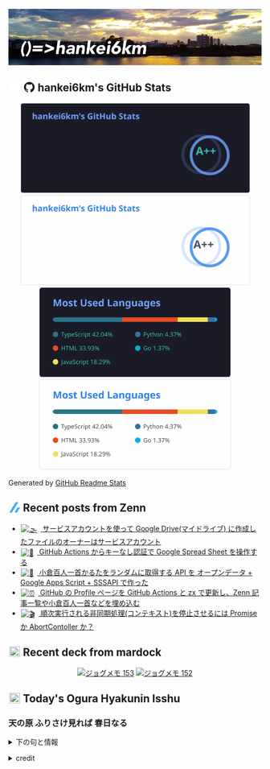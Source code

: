 <p align="center">

![()=>hankei6km](assets/images/header1.jpg)

</p>

<h2>
<img width="24" height="24" style="height:1em;width:1em;margin:0 0.05em 0 0.1em;vertical-align:-0.1em;"
 src="assets/images/github-dark.svg#gh-dark-mode-only" />
<img width="24" height="24" style="height:1em;width:1em;margin:0 0.05em 0 0.1em;vertical-align:-0.1em;"
 src="assets/images/github-light.svg#gh-light-mode-only" />
hankei6km's GitHub Stats
</h2>

<p align="center">

<img width="457" alt="hankei6km's GitHub stats" src="assets/images/stats-dark.svg#gh-dark-mode-only">
<img width="457" alt="hankei6km's GitHub stats" src="assets/images/stats-light.svg#gh-light-mode-only">
<img width="382" alt="Top Langs" src="assets/images/top-langs-dark.svg#gh-dark-mode-only">
<img width="382" alt="Top Langs" src="assets/images/top-langs-light.svg#gh-light-mode-only">

</p>

Generated by [GitHub Readme Stats](https://github.com/anuraghazra/github-readme-stats)

<h2>
<img width="24" height="24" style="width:1em; height:1em; margin: 0 .05em 0 .1em; vertical-align: -0.1em;" src="assets/images/zenn.svg">
Recent posts from Zenn
</h2>

<ul><li><a href="https://zenn.dev/hankei6km/articles/owner-of-file-that-is-uploaded-by-service-account"><img style="width:1.1em; height:1.1em; margin: 0 .5em 0 .1em; vertical-align: -0.1em;" width="18" height="18" alt="🌫️" src="https://twemoji.maxcdn.com/v/13.1.0/72x72/1f32b.png"> サービスアカウントを使って Google Drive(マイドライブ) に作成したファイルのオーナーはサービスアカウント</a></li><li><a href="https://zenn.dev/hankei6km/articles/update-google-spread-sheet-from-github-actions"><img style="width:1.1em; height:1.1em; margin: 0 .5em 0 .1em; vertical-align: -0.1em;" width="18" height="18" alt="🔑" src="https://twemoji.maxcdn.com/v/13.1.0/72x72/1f511.png"> GitHub Actions からキーなし認証で Google Spread Sheet を操作する</a></li><li><a href="https://zenn.dev/hankei6km/articles/ogura-shuffle-api"><img style="width:1.1em; height:1.1em; margin: 0 .5em 0 .1em; vertical-align: -0.1em;" width="18" height="18" alt="🎎" src="https://twemoji.maxcdn.com/v/13.1.0/72x72/1f38e.png"> 小倉百人一首かるたをランダムに取得する API を オープンデータ + Google Apps Script + SSSAPI で作った</a></li><li><a href="https://zenn.dev/hankei6km/articles/automatically-update-github-profile"><img style="width:1.1em; height:1.1em; margin: 0 .5em 0 .1em; vertical-align: -0.1em;" width="18" height="18" alt="⏰" src="https://twemoji.maxcdn.com/v/13.1.0/72x72/23f0.png"> GitHub の Profile ページを GitHub Actions と zx で更新し、Zenn 記事一覧や小倉百人一首などを埋め込む</a></li><li><a href="https://zenn.dev/hankei6km/articles/promise-or-abort-controller"><img style="width:1.1em; height:1.1em; margin: 0 .5em 0 .1em; vertical-align: -0.1em;" width="18" height="18" alt="🎬" src="https://twemoji.maxcdn.com/v/13.1.0/72x72/1f3ac.png"> 順次実行される非同期処理(コンテキスト)を停止させるには Promise か AbortContoller か？</a></li></ul>

<h2>
<img width="24" height="24" style="width:1em; height:1em; margin: 0 .05em 0 .1em; vertical-align: -0.1em;" src="https://twemoji.maxcdn.com/v/13.1.0/72x72/1f5bc.png">
Recent deck from mardock
</h2>

<p align="center">
<a href="https://hankei6km.github.io/mardock/deck/2022-03-in-outdoor-153"><img alt="ジョグメモ 153" src="https://hankei6km.github.io/mardock/assets/deck/2022-03-in-outdoor-153/2022-03-in-outdoor-153.png" width="270" height="152"></a>
<a href="https://hankei6km.github.io/mardock/deck/2022-03-in-outdoor-152"><img alt="ジョグメモ 152" src="https://hankei6km.github.io/mardock/assets/deck/2022-03-in-outdoor-152/2022-03-in-outdoor-152.png" width="270" height="152"></a>

</p>

<h2>
<img width="24" height="24" style="width:1em; height:1em; margin: 0 .05em 0 .1em; vertical-align: -0.1em;" src="https://twemoji.maxcdn.com/v/13.1.0/72x72/1f38e.png">
Today's Ogura Hyakunin Isshu
</h2>

<h3>天の原 ふりさけ見れば 春日なる</h3>
<p><details><summary>下の句と情報</summary><p>みかさの山に 出でし月かも</p><p>(あまのはら ふりさけみれば かすがなる　みかさのやまに いでしつきかも)</p><ul><li>歌人 - <a href="http://linkdata.org/resource/rdf1s6833i#kajin_007">http://linkdata.org/resource/rdf1s6833i#kajin_007</a></li><li>読札 - <a href="https://commons.wikimedia.org/wiki/File:Hyakuninisshu_007.jpg">https://commons.wikimedia.org/wiki/File:Hyakuninisshu_007.jpg</a></li><li>異なる記録形式 - <a href="http://linkdata.org/resource/rdf1s8931i#audio_nhk_007">http://linkdata.org/resource/rdf1s8931i#audio_nhk_007</a></li></ul></details></p>

<details>
<summary>credit</summary>

- Title: 小倉百人一首かるたデータ
- Author: [Nanako Takahashi](http://linkdata.org/user/tnanako)
- Source: http://linkdata.org/work/rdf1s6834i
- License: http://creativecommons.org/licenses/by/3.0/deed.ja

</details>

